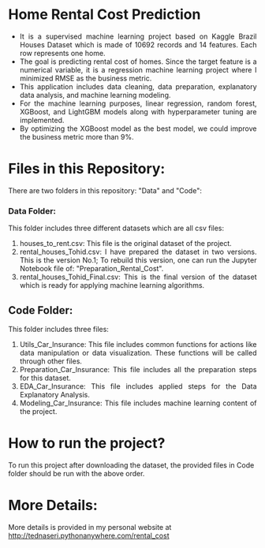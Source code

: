 # Home Rental Cost Prediction
<ul align="justify">
<li>It is a supervised machine learning project based on Kaggle Brazil Houses Dataset which is made of 10692 records and 14 features. Each row represents one home.</li>
<li>The goal is predicting rental cost of homes. Since the target feature is a numerical variable, it is a regression machine learning project where I minimized RMSE as the business metric.</li>
<li>This application includes data cleaning, data preparation, explanatory data analysis, and machine learning modeling.</li>
<li>For the machine learning purposes, linear regression, random forest, XGBoost, and LightGBM models along with hyperparameter tuning are implemented.</li>
<li>By optimizing the XGBoost model as the best model, we could improve the business metric more than 9%.</li>
</ul>
  
# Files in this Repository:
There are two folders in this repository: "Data" and "Code":

### Data Folder:
This folder includes three different datasets which are all csv files:
<ol align="justify">
<li>houses_to_rent.csv: This file is the original dataset of the project.</li>
<li>rental_houses_Tohid.csv: I have prepared the dataset in two versions. This is the version No.1; To rebuild this version, one can run the Jupyter Notebook file of: "Preparation_Rental_Cost".</li>
<li>rental_houses_Tohid_Final.csv: This is the final version of the dataset which is ready for applying machine learning algorithms.</li>
</ol>


## Code Folder:
This folder includes three files:
<ol align="justify">
<li>Utils_Car_Insurance: This file includes common functions for actions like data manipulation or data visualization. These functions will be called through other files.</li>
<li>Preparation_Car_Insurance: This file includes all the preparation steps for this dataset.</li>
<li>EDA_Car_Insurance: This file includes applied steps for the Data Explanatory Analysis.</li>
<li>Modeling_Car_Insurance: This file includes machine learning content of the project.</li>
</ol>

# How to run the project?
To run this project after downloading the dataset, the provided files in Code folder should be run with the above order.

# More Details:
More details is provided in my personal website at http://tednaseri.pythonanywhere.com/rental_cost
